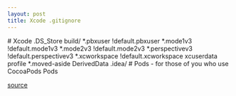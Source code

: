 ```yaml
---
layout: post
title: Xcode .gitignore
---
```



\# Xcode
.DS_Store
build/
*.pbxuser
!default.pbxuser
*.mode1v3
!default.mode1v3
*.mode2v3
!default.mode2v3
*.perspectivev3
!default.perspectivev3
*.xcworkspace
!default.xcworkspace
xcuserdata
profile
*.moved-aside
DerivedData
.idea/
\# Pods - for those of you who use CocoaPods
Pods


[source](http://stackoverflow.com/questions/18939421/what-should-xcode-6-gitignore-file-include)
